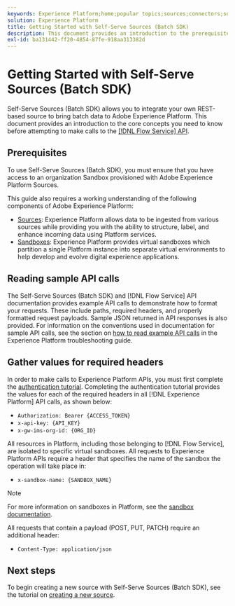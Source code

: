 ```yaml
---
keywords: Experience Platform;home;popular topics;sources;connectors;source connectors;sources sdk;sdk;SDK
solution: Experience Platform
title: Getting Started with Self-Serve Sources (Batch SDK)
description: This document provides an introduction to the prerequisite information you need to know before attempting to create a new source using Self-Serve Sources (Batch SDK).
exl-id: ba131442-ff20-4854-87fe-918aa313382d
---
```

# Getting Started with Self-Serve Sources (Batch SDK)

Self-Serve Sources (Batch SDK) allows you to integrate your own REST-based source to bring batch data to Adobe Experience Platform. This document provides an introduction to the core concepts you need to know before attempting to make calls to the [[!DNL Flow Service] API](https://developer.adobe.com/experience-platform-apis/references/flow-service/).

## Prerequisites

To use Self-Serve Sources (Batch SDK), you must ensure that you have access to an organization Sandbox provisioned with Adobe Experience Platform Sources.

This guide also requires a working understanding of the following components of Adobe Experience Platform:

* [Sources](../../home.md): Experience Platform allows data to be ingested from various sources while providing you with the ability to structure, label, and enhance incoming data using Platform services.
* [Sandboxes](../../../sandboxes/home.md): Experience Platform provides virtual sandboxes which partition a single Platform instance into separate virtual environments to help develop and evolve digital experience applications.

## Reading sample API calls

The Self-Serve Sources (Batch SDK) and [!DNL Flow Service] API documentation provides example API calls to demonstrate how to format your requests. These include paths, required headers, and properly formatted request payloads. Sample JSON returned in API responses is also provided. For information on the conventions used in documentation for sample API calls, see the section on [how to read example API calls](../../../landing/troubleshooting.md#how-do-i-format-an-api-request) in the Experience Platform troubleshooting guide.

## Gather values for required headers

In order to make calls to Experience Platform APIs, you must first complete the [authentication tutorial](https://www.adobe.com/go/platform-api-authentication-en). Completing the authentication tutorial provides the values for each of the required headers in all [!DNL Experience Platform] API calls, as shown below:

* `Authorization: Bearer {ACCESS_TOKEN}`
* `x-api-key: {API_KEY}`
* `x-gw-ims-org-id: {ORG_ID}`

All resources in Platform, including those belonging to [!DNL Flow Service], are isolated to specific virtual sandboxes. All requests to Experience Platform APIs require a header that specifies the name of the sandbox the operation will take place in:

* `x-sandbox-name: {SANDBOX_NAME}`

>[!NOTE]
>
>For more information on sandboxes in Platform, see the [sandbox documentation](../../../sandboxes/home.md). 

All requests that contain a payload (POST, PUT, PATCH) require an additional header:

* `Content-Type: application/json`

## Next steps

To begin creating a new source with Self-Serve Sources (Batch SDK), see the tutorial on [creating a new source](./create.md).

